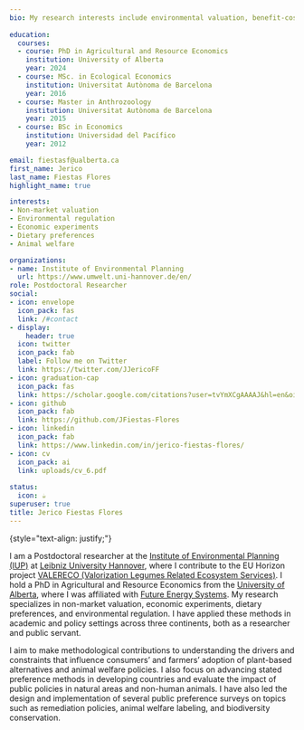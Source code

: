 ```yaml
---
bio: My research interests include environmental valuation, benefit-cost analysis, environmental regulation, animal welfare and behavioral change.
  
education:
  courses:
  - course: PhD in Agricultural and Resource Economics
    institution: University of Alberta
    year: 2024 
  - course: MSc. in Ecological Economics
    institution: Universitat Autònoma de Barcelona
    year: 2016
  - course: Master in Anthrozoology
    institution: Universitat Autònoma de Barcelona
    year: 2015
  - course: BSc in Economics
    institution: Universidad del Pacífico
    year: 2012

email: fiestasf@ualberta.ca
first_name: Jerico
last_name: Fiestas Flores
highlight_name: true

interests:
- Non-market valuation
- Environmental regulation
- Economic experiments
- Dietary preferences
- Animal welfare 

organizations:
- name: Institute of Environmental Planning
  url: https://www.umwelt.uni-hannover.de/en/
role: Postdoctoral Researcher
social:
- icon: envelope
  icon_pack: fas
  link: /#contact
- display:
    header: true
  icon: twitter
  icon_pack: fab
  label: Follow me on Twitter
  link: https://twitter.com/JJericoFF
- icon: graduation-cap
  icon_pack: fas
  link: https://scholar.google.com/citations?user=tvYmXCgAAAAJ&hl=en&oi=ao
- icon: github
  icon_pack: fab
  link: https://github.com/JFiestas-Flores
- icon: linkedin
  icon_pack: fab
  link: https://www.linkedin.com/in/jerico-fiestas-flores/
- icon: cv
  icon_pack: ai
  link: uploads/cv_6.pdf
  
status:
  icon: ☕️
superuser: true
title: Jerico Fiestas Flores
---
```


{style="text-align: justify;"}

I am a Postdoctoral researcher at the [Institute of Environmental Planning (IUP)](https://www.umwelt.uni-hannover.de/de/) at [Leibniz University Hannover](https://www.uni-hannover.de/de/), where I contribute to the EU Horizon project [VALERECO (Valorization Legumes Related Ecosystem Services)](https://valereco.eu/). I hold a PhD in Agricultural and Resource Economics from the [University of Alberta](https://www.ualberta.ca/en/resource-economics-environmental-sociology/index.html), where I was affiliated with [Future Energy Systems](https://www.futureenergysystems.ca/). My research specializes in non-market valuation, economic experiments, dietary preferences, and environmental regulation. I have applied these methods in academic and policy settings across three continents, both as a researcher and public servant.

I aim to make methodological contributions to understanding the drivers and constraints that influence consumers’ and farmers’ adoption of plant-based alternatives and animal welfare policies. I also focus on advancing stated preference methods in developing countries and evaluate the impact of public policies in natural areas and non-human animals. I have also led the design and implementation of several public preference surveys on topics such as remediation policies, animal welfare labeling, and biodiversity conservation.




